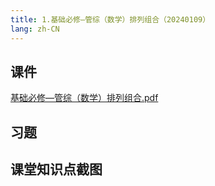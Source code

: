 ```yaml
---
title: 1.基础必修—管综（数学）排列组合（20240109）
lang: zh-CN
---
```


## 课件
[基础必修—管综（数学）排列组合.pdf](..%2F..%2Fpublic%2Fmath%2F2.%E6%95%B0%E5%AD%A6-%E6%AD%A3%E5%BC%8F%E8%AF%BE%2F1.%E5%9F%BA%E7%A1%80%E5%BF%85%E4%BF%AE%E2%80%94%E7%AE%A1%E7%BB%BC%EF%BC%88%E6%95%B0%E5%AD%A6%EF%BC%89%E6%8E%92%E5%88%97%E7%BB%84%E5%90%88%EF%BC%8820240109%EF%BC%89%2F%E5%9F%BA%E7%A1%80%E5%BF%85%E4%BF%AE%E2%80%94%E7%AE%A1%E7%BB%BC%EF%BC%88%E6%95%B0%E5%AD%A6%EF%BC%89%E6%8E%92%E5%88%97%E7%BB%84%E5%90%88.pdf)
## 习题

## 课堂知识点截图



